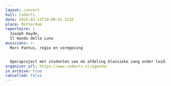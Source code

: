 ```yaml
---
layout: concert
hall: Codarts
date: 2025-03-13T19:00:42.513Z
place: Rotterdam
repertoire: |
  Joseph Haydn,
  Il mondo della Luna
musicians: >-
  Marc Pantus, regie en vormgeving


  Operaproject met studenten van de afdeling klassieke zang onder leiding van Jan Willem Passchier, piano.
organizer_url: https://www.codarts.nl/agenda/
in_archive: true
cancelled: false
---
```

